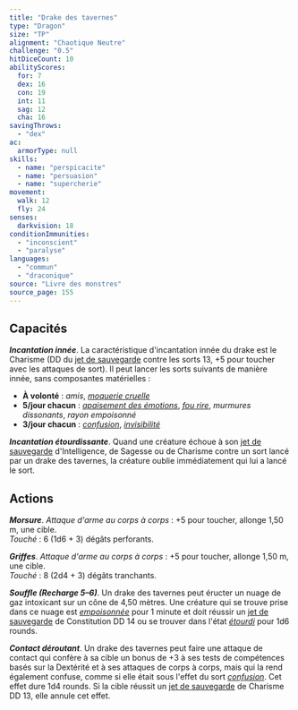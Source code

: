 ```yaml
---
title: "Drake des tavernes"
type: "Dragon"
size: "TP"
alignment: "Chaotique Neutre"
challenge: "0.5"
hitDiceCount: 10
abilityScores:
  for: 7
  dex: 16
  con: 19
  int: 11
  sag: 12
  cha: 16
savingThrows:
  - "dex"
ac:
  armorType: null
skills:
  - name: "perspicacite"
  - name: "persuasion"
  - name: "supercherie"
movement:
  walk: 12
  fly: 24
senses:
  darkvision: 18
conditionImmunities:
  - "inconscient"
  - "paralyse"
languages:
  - "commun"
  - "draconique"
source: "Livre des monstres"
source_page: 155
---
```

## Capacités
_**Incantation innée**_. La caractéristique d'incantation innée du drake est le Charisme (DD du [jet de sauvegarde](/utiliser-les-caracteristiques/#jets-de-sauvegarde) contre les sorts 13, +5 pour toucher avec les attaques de sort). Il peut lancer les sorts suivants de manière innée, sans composantes matérielles :
* **À volonté** : _amis_, [_moquerie cruelle_](/grimoire/moquerie-cruelle/)
* **5/jour chacun** : [_apaisement des émotions_](/grimoire/apaisement-des-emotions/), [_fou rire_](/grimoire/fou-rire/), _murmures dissonants_, _rayon empoisonné_
* **3/jour chacun** : [_confusion_](/grimoire/confusion/), [_invisibilité_](/grimoire/invisibilite/)

_**Incantation étourdissante**_. Quand une créature échoue à son [jet de sauvegarde](/utiliser-les-caracteristiques/#jets-de-sauvegarde) d'Intelligence, de Sagesse ou de Charisme contre un sort lancé par un drake des tavernes, la créature oublie immédiatement qui lui a lancé le sort.

## Actions
_**Morsure**_. _Attaque d'arme au corps à corps_ : +5 pour toucher, allonge 1,50 m, une cible.  
_Touché_ : 6 (1d6 + 3) dégâts perforants.

_**Griffes**_. _Attaque d'arme au corps à corps_ : +5 pour toucher, allonge 1,50 m, une cible.  
_Touché_ : 8 (2d4 + 3) dégâts tranchants.

_**Souffle (Recharge 5–6)**_. Un drake des tavernes peut éructer un nuage de gaz intoxicant sur un cône de 4,50 mètres. Une créature qui se trouve prise dans ce nuage est [_empoisonnée_](/gerer-la-sante-du-personnage/#empoisonne) pour 1 minute et doit réussir un [jet de sauvegarde](/utiliser-les-caracteristiques/#jets-de-sauvegarde) de Constitution DD 14 ou se trouver dans l'état [_étourdi_](/gerer-la-sante-du-personnage/#etourdi) pour 1d6 rounds.

_**Contact déroutant**_. Un drake des tavernes peut faire une attaque de contact qui confère à sa cible un bonus de +3 à ses tests de compétences basés sur la Dextérité et à ses attaques de corps à corps, mais qui la rend également confuse, comme si elle était sous l'effet du sort [_confusion_](/grimoire/confusion/). Cet effet dure 1d4 rounds. Si la cible réussit un [jet de sauvegarde](/utiliser-les-caracteristiques/#jets-de-sauvegarde) de Charisme DD 13, elle annule cet effet.

